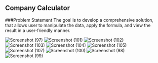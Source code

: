 ## Company Calculator

###Problem Statement
The goal is to develop a comprehensive solution, that allows user to manipulate the data, apply the formula, and view the result in a user-friendly manner.

![Screenshot (97)](https://github.com/usama-muf/CalculatorProblem/assets/60036208/0a0afcbd-1221-406d-ab54-4e21e46547c6)
![Screenshot (101)](https://github.com/usama-muf/CalculatorProblem/assets/60036208/b94626b6-6703-479c-9257-f50197467fe4)
![Screenshot (102)](https://github.com/usama-muf/CalculatorProblem/assets/60036208/1ca176b5-ad8e-4bc5-aaa7-e2bc8a82caa1)
![Screenshot (103)](https://github.com/usama-muf/CalculatorProblem/assets/60036208/32a10a4a-3e89-47d0-af42-a675b80ff7c2)
![Screenshot (104)](https://github.com/usama-muf/CalculatorProblem/assets/60036208/c9890e23-61ee-4e1a-a2b8-40ddfdaf7abc)
![Screenshot (105)](https://github.com/usama-muf/CalculatorProblem/assets/60036208/f4febf0d-c5f4-4e0e-a62e-e754b39ac20b)
![Screenshot (107)](https://github.com/usama-muf/CalculatorProblem/assets/60036208/3228b164-4dd4-48ab-96ef-a888e345b6ec)
![Screenshot (100)](https://github.com/usama-muf/CalculatorProblem/assets/60036208/43503179-cbe6-4178-86d0-f18a3299714c)
![Screenshot (98)](https://github.com/usama-muf/CalculatorProblem/assets/60036208/598155f1-3d85-4668-8073-49e4fd61ac87)
![Screenshot (99)](https://github.com/usama-muf/CalculatorProblem/assets/60036208/c2674aa4-fc77-44a9-a1a4-b48dee24e184)
